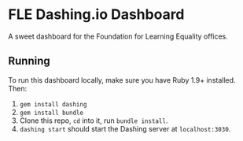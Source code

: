 FLE Dashing.io Dashboard
========================

A sweet dashboard for the Foundation for Learning Equality offices.

Running
-------
To run this dashboard locally, make sure you have Ruby 1.9+ installed. Then:

1. `gem install dashing`
2. `gem install bundle`
3. Clone this repo, `cd` into it, run `bundle install`.
4. `dashing start` should start the Dashing server at `localhost:3030`.
